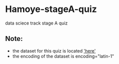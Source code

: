 # Hamoye-stageA-quiz
data sciece track stage A quiz

## Note:
- the dataset for this quiz is located ['here'](https://github.com/HamoyeHQ/HDSC-Introduction-to-Python-for-machine-learning )
- the encoding of the dataset is encoding="latin-1"
